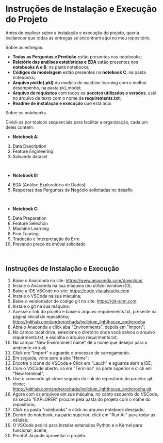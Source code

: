 # Instruções de Instalação e Execução do Projeto

Antes de explicar sobre a instalação e execução do projeto, queria esclarecer que todas as entregas se encontram aqui no meu repositório.

Sobre as entregas:

- **Todas as Perguntas e Predição** estão presentes nos notebooks;
- **Relatório das análises estatísticas e EDA** estão presentes nos **notebooks A e B**, na pasta notebooks;
- **Códigos de modelagem** estão presentes no **notebook C**, na pasta notebooks;
- **Arquivo pickle(.pkl)** do modelo de machine learning com o melhor desempenho, na pasta pkl_model;
- **Arquivo de requisitos** com todos os **pacotes utilizados e versões**, está no arquivo de texto com o nome de **requirements.txt**;
- **Readme de instalação e execução** que está aqui.

Sobre os notebooks.

Dividi-os por tópicos sequenciais para facilitar a organização, cada um deles contém:

- **Notebook A:**


1. Data Description
2. Feature Engineering
3. Salvando dataset

<br>

- **Notebook B:**

4. EDA (Análise Exploratória de Dados)
5. Respostas das Perguntas de Negócio solicitadas no desafio

<br>

- **Notebook C:**

5. Data Preparation
6. Feature Selection
7. Machine Learning
8. Fine Tunning
9. Tradução e Interpretação do Erro
10. Prevendo preço do imóvel solicitado
<br>

## Instruções de Instalação e Execução

1. Baixe o Anaconda no site: https://www.anaconda.com/download
2. Instale o Anaconda na sua máquina (eu utilizei windows10);
3. Baixe a IDE VSCode no site: https://code.visualstudio.com
4. Instale o VSCode na sua máquina;
5. Baixe o versionador de código git no site: https://git-scm.com
6. Instale o git na sua máquina;
7. Acesse o link do projeto e baixe o arquivo requirements.txt, presente na página inicial do repositório; https://github.com/andrerochads/indicium_lighthouse_andrerocha
8. Abra o Anaconda e click aba "Environments", depois em "Import";
9. No campo local drive, selecione o diretório onde você salvou o arquivo requirments.txt, e escolha o arquivo requirments.txt;
10. No campo "New Environment name" dê o nome que desejar para o ambiente virtual;
11. Click em "Import" e aguarde o processo de carregamento.
12. Em seguida, volte para a aba "Home";
13. Encotre o ícone do VSCode e Click em "Lauch" e aguarde abrir a IDE;
14. Com o VSCode aberto, vá em "Terminal" na parte superior e click em "New terminal";
15. Use o comando git clone seguido do link do repositório do projeto: git clone; https://github.com/andrerochads/indicium_lighthouse_andrerocha.git
16. Agora com os arquivos em sua máquina, no canto esquerdo do VSCode, na seção "EXPLORER" procure pela pasta do projeto com o nome do repositório;
17. Click na pasta "notebooks" e click no arquivo notebook desejado;
18. Dentro do notebook, na parte superior, click em "Run All" para rodar as células;
19. O VSCode pedirá para instalar extensões Python e o Kernel para funcionar, aceite;
20. Pronto! Já pode aproveitar o projeto. 

